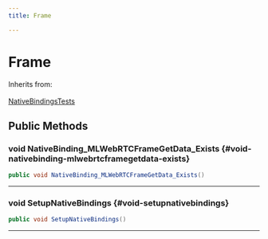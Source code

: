 ```yaml
---
title: Frame

---
```


# Frame







Inherits from: <br></br>[NativeBindingsTests](/unity-api/api/UnitySDKEditorTests/UnitySDKEditorTests.NativeBindingsTests.md)




## Public Methods

### void NativeBinding_MLWebRTCFrameGetData_Exists {#void-nativebinding-mlwebrtcframegetdata-exists}

```csharp
public void NativeBinding_MLWebRTCFrameGetData_Exists()
```






-----------

### void SetupNativeBindings {#void-setupnativebindings}

```csharp
public void SetupNativeBindings()
```






-----------

